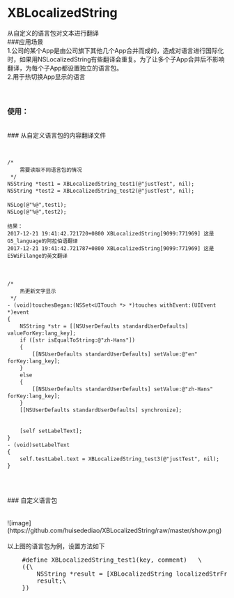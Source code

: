 # XBLocalizedString
从自定义的语言包对文本进行翻译<br>
###应用场景
<br>1.公司的某个App是由公司旗下其他几个App合并而成的，造成对语言进行国际化时，如果用NSLocalizedString有些翻译会重复。为了让多个子App合并后不影响翻译，为每个子App都设置独立的语言包。
<br>2.用于热切换App显示的语言
<br><br><br>
### 使用：
<br>
### 从自定义语言包的内容翻译文件
<pre>

    /*
        需要读取不同语言包的情况
     */
   	NSString *test1 = XBLocalizedString_test1(@"justTest", nil);
    NSString *test2 = XBLocalizedString_test2(@"justTest", nil);

    NSLog(@"%@",test1);
    NSLog(@"%@",test2);
    	
    结果：
    2017-12-21 19:41:42.721720+0800 XBLocalizedString[9099:771969] 这是G5_language的阿拉伯语翻译
	2017-12-21 19:41:42.721787+0800 XBLocalizedString[9099:771969] 这是E5WiFilange的英文翻译
		
		
		
	/*
        热更新文字显示
     */
    - (void)touchesBegan:(NSSet<UITouch *> *)touches withEvent:(UIEvent *)event
    {
        NSString *str = [[NSUserDefaults standardUserDefaults] valueForKey:lang_key];
        if ([str isEqualToString:@"zh-Hans"])
        {
            [[NSUserDefaults standardUserDefaults] setValue:@"en" forKey:lang_key];
        }
        else
        {
            [[NSUserDefaults standardUserDefaults] setValue:@"zh-Hans" forKey:lang_key];
        }
        [[NSUserDefaults standardUserDefaults] synchronize];
        
        
        [self setLabelText];
    }	
	- (void)setLabelText
    {
        self.testLabel.text = XBLocalizedString_test3(@"justTest", nil);
    }


</pre>
<br>
### 自定义语言包
<br><br>
<br>
![image](https://github.com/huisedediao/XBLocalizedString/raw/master/show.png)
<br><br>以上图的语言包为例，设置方法如下
<pre>
	#define XBLocalizedString_test1(key, comment)   \
	({\
		NSString *result = [XBLocalizedString localizedStrFromBundleName:@"G5_language" forKey:@"justTest"];\
		result;\
	})
    
</pre>
<br>